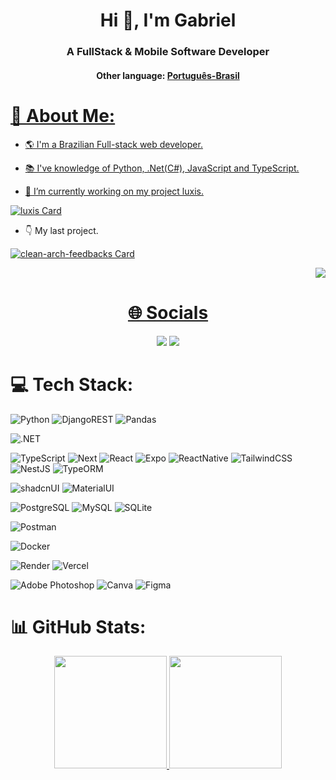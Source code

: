 <h1 align="center">Hi 👋, I'm Gabriel</h1>
<h3 align="center">A FullStack & Mobile Software Developer</h3>
<h4 align="center">Other language: <a href="https://github.com/Gabriel-Aguiar-Reis/Gabriel-Aguiar-Reis/tree/main/README_PT_BR.md">Português-Brasil</h4>

# 💫 About Me:

- 🌎 I'm a Brazilian Full-stack web developer.
  
- 📚 I've knowledge of Python, .Net(C#), JavaScript and TypeScript.

- 🔭 I’m currently working on my project luxis.

<div align="left" display= "flex">

  [![luxis Card](https://github-readme-stats.vercel.app/api/pin/?username=gabriel-aguiar-reis&repo=luxis&theme=github_dark&border_color=30363d)](https://github.com/gabriel-aguiar-reis/luxis)
  
</div>

- 👇 My last project.
  
<div align="left" display= "flex">

   [![clean-arch-feedbacks Card](https://github-readme-stats.vercel.app/api/pin/?username=gabriel-aguiar-reis&repo=clean-arch-feedbacks&theme=github_dark&border_color=30363d)](https://github.com/gabriel-aguiar-reis/clean-arch-feedbacks)
  
</div>

<div display= "flex" justify-content= "flex-end" align= "right">
  
  <a href="https://visitcount.itsvg.in">
    <img src="https://visitcount.itsvg.in/api?id=Gabriel-Aguiar-Reis&label=Profile%20Views&color=1&icon=5&pretty=true">
  
</div>

<h1 align= "center">🌐 Socials</h1>
<div align= "center">

  <a href = "mailto:lugafeagre@gmail.com">
    <img src="https://img.shields.io/badge/-Gmail-%23333?style=for-the-badge&logo=gmail&logoColor=white&color=red" target="_blank"></a>
  <a href="https://www.linkedin.com/in/gabriel-aguiar-reis" target="_blank">
    <img src="https://img.shields.io/badge/-LinkedIn-%230077B5?style=for-the-badge&logo=linkedin&logoColor=white" target="_blank"></a> 

</div>

# 💻 Tech Stack:
![Python](https://img.shields.io/badge/python-3670A0?style=for-the-badge&logo=python&logoColor=ffdd54&color=1e3a8a) ![DjangoREST](https://img.shields.io/badge/DJANGO%20REST-brightgreen?style=for-the-badge&logo=django&logoColor=EDEEF0&color=1e3a8a) ![Pandas](https://img.shields.io/badge/pandas-%23150458.svg?style=for-the-badge&logo=pandas&logoColor=white&color=1e3a8a)

![.NET](https://img.shields.io/badge/C%23%20.NET%20ASP.NET-3670A0?style=for-the-badge&logo=dotnet&logoColor=fff&color=6e108a)

![TypeScript](https://img.shields.io/badge/typescript-brightgreen?style=for-the-badge&logo=typescript&logoColor=blue&color=222222) ![Next](https://img.shields.io/badge/Next-brightgreen?style=for-the-badge&logo=nextdotjs&logoColor=EDEEF0&color=222222) ![React](https://img.shields.io/badge/react-brightgreen?style=for-the-badge&logo=react&logoColor=00D8FF&color=222222) ![Expo](https://img.shields.io/badge/Expo-brightgreen?style=for-the-badge&logo=expo&logoColor=EDEEF0&color=222222) ![ReactNative](https://img.shields.io/badge/react%20native-brightgreen?style=for-the-badge&logo=react&logoColor=00D8FF&color=222222) ![TailwindCSS](https://img.shields.io/badge/tailwindCSS-brightgreen?style=for-the-badge&logo=tailwindcss&logoColor=06B6D4&color=222222) ![NestJS](https://img.shields.io/badge/NestJS-brightgreen?style=for-the-badge&logo=nestjs&logoColor=EA2858&color=222222)
![TypeORM](https://img.shields.io/badge/typeORM-brightgreen?style=for-the-badge&logo=typeorm&logoColor=EA3B2B&color=222222)

![shadcnUI](https://img.shields.io/badge/shadcnUI-brightgreen?style=for-the-badge&logo=shadcnui&logoColor=EDEEF0&color=222222) ![MaterialUI](https://img.shields.io/badge/MaterialUI-brightgreen?style=for-the-badge&logo=mui&logoColor=0073e6&color=222222)

![PostgreSQL](https://img.shields.io/badge/postgreSQL-brightgreen?style=for-the-badge&logo=postgresql&logoColor=white&color=172554) ![MySQL](https://img.shields.io/badge/MySQL-brightgreen?style=for-the-badge&logo=mysql&logoColor=white&color=172554) ![SQLite](https://img.shields.io/badge/SQLite-brightgreen?style=for-the-badge&logo=sqlite&logoColor=white&color=172554) 

![Postman](https://img.shields.io/badge/Postman-FF6C37?style=for-the-badge&logo=postman&logoColor=white) 

![Docker](https://img.shields.io/badge/docker-%230db7ed.svg?style=for-the-badge&logo=docker&logoColor=white) 

![Render](https://img.shields.io/badge/render-brightgreen?style=for-the-badge&logo=render&color=222222) ![Vercel](https://img.shields.io/badge/vercel-brightgreen?style=for-the-badge&logo=vercel&color=222222)

![Adobe Photoshop](https://img.shields.io/badge/adobe%20photoshop-%2331A8FF.svg?style=for-the-badge&logo=adobephotoshop&logoColor=white&color=102A42) ![Canva](https://img.shields.io/badge/Canva-%2300C4CC.svg?style=for-the-badge&logo=Canva&logoColor=white&color=3B73DF) ![Figma](https://img.shields.io/badge/figma-%23F24E1E.svg?style=for-the-badge&logo=figma&logoColor=white&color=A555F6) 
# 📊 GitHub Stats:
<div align="center" display= "flex">
  <a href="https://github.com/Gabriel-Aguiar-Reis">
  <img height="180em" src="https://github-readme-stats.vercel.app/api?username=Gabriel-Aguiar-Reis&theme=github_dark&hide_border=false&border_color=30363d&include_all_commits=false&count_private=true"/>
  <img height="180em" src="https://github-readme-stats.vercel.app/api/top-langs/?username=Gabriel-Aguiar-Reis&layout=compact&theme=github_dark&hide_border=false&include_all_commits=true&count_private=true&border_color=30363d"/>
